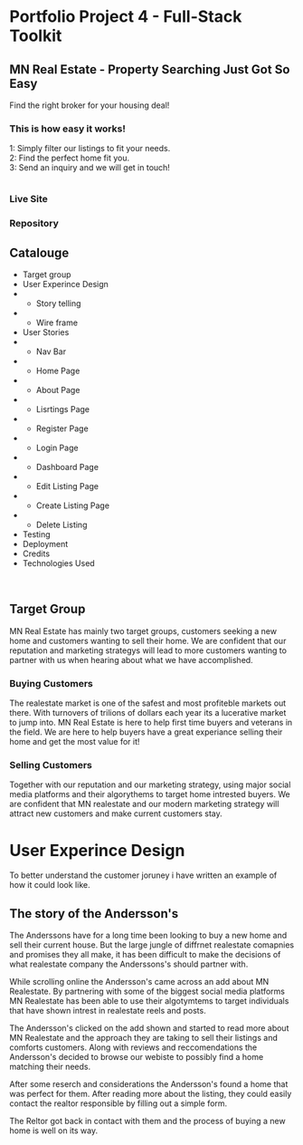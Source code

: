 <h1> Portfolio Project 4 - Full-Stack Toolkit </h1>

<h2>  MN Real Estate - Property Searching Just Got So Easy </h2>

Find the right broker for your housing deal!

<h3>  This is how easy it works!</h3>

1: Simply filter our listings to fit your needs. <br>
2: Find the perfect home fit you. <br>
3: Send an inquiry and we will get in touch!

<img>

<h3>Live Site

</h3>


<h3>Repository

</h3>


<section>
<h2>Catalouge</h2>

- Target group 
- User Experince Design 
- - Story telling 
- - Wire frame 
- User Stories
- - Nav Bar
- - Home Page
- - About Page
- - Lisrtings Page
- - Register Page
- - Login Page
- - Dashboard Page
- - Edit Listing Page
- - Create Listing Page
- - Delete Listing 
- Testing 
- Deployment 
- Credits
- Technologies Used

</section>
<br>

## Target Group 
MN Real Estate has mainly two target groups, customers seeking a new home and customers wanting to sell their home. We are confident that our reputation and marketing strategys will lead to more customers wanting to partner with us when hearing about what we have accomplished. 

### Buying Customers
The realestate market is one of the safest and most profiteble markets out there. With turnovers of trilions of dollars each year its a lucerative market to jump into. MN Real Estate is here to help first time buyers and veterans in the field. We are here to help buyers have a great experiance selling their home and get the most value for it!


### Selling Customers
Together with our reputation and our marketing strategy, using major social media platforms and their algorythems to target home intrested buyers. We are confident that MN realestate and our modern marketing strategy will attract new customers and make current customers stay. 


#  User Experince Design

To better understand the customer joruney i have written an example of how it could look like. 

## The story of the Andersson's

The Anderssons have for a long time been looking to buy a new home and sell their current house. But the large jungle of diffrnet realestate comapnies and promises they all make, it has been difficult to make the decisions of what realestate company the Anderssons's should partner with. 

While scrolling online the Andersson's came across an add about MN Realestate. By partnering with some of the biggest social media platforms MN Realestate has been able to use their algotymtems to target individuals that have shown intrest in realestate reels and posts. 

The Andersson's clicked on the add shown and started to read more about MN Realestate and the approach they are taking to sell their listings and comforts customers. Along with reviews and reccomendations the Andersson's decided to browse our webiste to possibly find a home matching their needs.

After some reserch and considerations the Andersson's found a home that was perfect for them. After reading more about the listing, they could easily contact the realtor responsible by filling out a simple form. 

The Reltor got back in contact with them and the process of buying a new home is well on its way. 


<img FLOWCHART>






